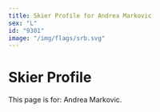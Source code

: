```yaml
---
title: Skier Profile for Andrea Markovic
sex: "L"
id: "9301"
image: "/img/flags/srb.svg" 
---
```


# Skier Profile

This page is for: Andrea Markovic.
    